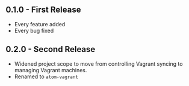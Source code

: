 ## 0.1.0 - First Release
* Every feature added
* Every bug fixed


## 0.2.0 - Second Release
* Widened project scope to move from controlling Vagrant syncing to managing Vagrant machines.
* Renamed to `atom-vagrant`
